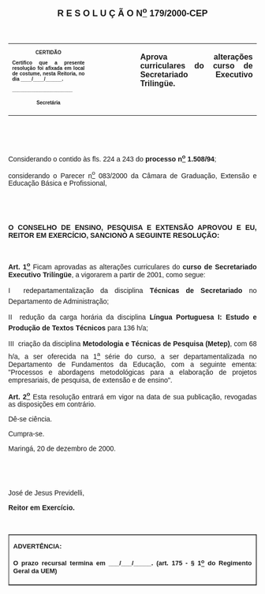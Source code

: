 <BODY>

<B><FONT FACE="Arial" SIZE=4><P ALIGN="CENTER"></P>
<P ALIGN="CENTER">R E S O L U &Ccedil; &Atilde; O  N<U><SUP>o</U></SUP>  179/2000-CEP</P>
</B></FONT><FONT FACE="Arial"><P ALIGN="JUSTIFY"></P>
<P ALIGN="JUSTIFY">&nbsp;</P></FONT>
<TABLE CELLSPACING=0 BORDER=0 CELLPADDING=7 WIDTH=585>
<TR><TD WIDTH="32%" VALIGN="TOP">
<B><FONT FACE="Arial" SIZE=1><P ALIGN="CENTER">CERTID&Atilde;O</P>
<P ALIGN="JUSTIFY">   Certifico que a presente resolu&ccedil;&atilde;o foi afixada em local de costume, nesta Reitoria, no dia ____/____/______.</P>
<P ALIGN="JUSTIFY"></P>
<P ALIGN="JUSTIFY">______________________</P>
<P ALIGN="CENTER">Secret&aacute;ria</B></FONT></TD>
<TD WIDTH="19%" VALIGN="TOP">&nbsp;</TD>
<TD WIDTH="48%" VALIGN="TOP">
<B><FONT FACE="Arial"><P ALIGN="JUSTIFY">Aprova altera&ccedil;&otilde;es curriculares do curso de Secretariado Executivo Triling&uuml;e.</B></FONT></TD>
</TR>
</TABLE>

<FONT FACE="Arial"><P ALIGN="JUSTIFY"></P>
<P ALIGN="JUSTIFY">&nbsp;</P>
<P ALIGN="JUSTIFY">&nbsp;</P>
<P ALIGN="JUSTIFY">&#9;Considerando o contido &agrave;s fls. 224 a 243 do <B>processo n<U><SUP>o</U></SUP> 1.508/94</B>;</P>
<P ALIGN="JUSTIFY">&#9;considerando o Parecer n<U><SUP>o</U></SUP> 083/2000 da C&acirc;mara de Gradua&ccedil;&atilde;o, Extens&atilde;o e Educa&ccedil;&atilde;o B&aacute;sica e Profissional,</P>
<P ALIGN="JUSTIFY"></P>
<P ALIGN="JUSTIFY">&nbsp;</P>
<P ALIGN="JUSTIFY">&nbsp;</P>
<B><P ALIGN="JUSTIFY">O CONSELHO DE ENSINO, PESQUISA E EXTENS&Atilde;O APROVOU E EU, REITOR EM EXERC&Iacute;CIO, SANCIONO A SEGUINTE RESOLU&Ccedil;&Atilde;O:</P>
</B><P ALIGN="JUSTIFY"></P>
<P ALIGN="JUSTIFY">&nbsp;</P>
<P ALIGN="JUSTIFY">&#9;<B>Art. 1<U><SUP>o</B></U></SUP> Ficam aprovadas as altera&ccedil;&otilde;es curriculares do <B>curso de Secretariado Executivo Tril&iacute;ng&uuml;e</B>, a vigorarem a partir de 2001, como segue:</P>
<P ALIGN="JUSTIFY">&#9;I  redepartamentaliza&ccedil;&atilde;o da disciplina <B>T&eacute;cnicas de Secretariado</B> no Departamento de Administra&ccedil;&atilde;o;</P>
<P ALIGN="JUSTIFY">&#9;II  redu&ccedil;&atilde;o da carga hor&aacute;ria da disciplina <B>L&iacute;ngua Portuguesa I: Estudo e Produ&ccedil;&atilde;o de Textos T&eacute;cnicos </B>para 136 h/a;</P>
<P ALIGN="JUSTIFY">&#9;III  cria&ccedil;&atilde;o da disciplina <B>Metodologia e T&eacute;cnicas de Pesquisa (Metep)</B>, com 68 h/a, a ser oferecida na 1<U><SUP>a</U></SUP> s&eacute;rie do curso, a ser departamentalizada no Departamento de Fundamentos da Educa&ccedil;&atilde;o, com a seguinte ementa: &quot;Processos e abordagens metodol&oacute;gicas para a elabora&ccedil;&atilde;o de projetos empresariais, de pesquisa, de extens&atilde;o e de ensino&quot;.</P>
<B><P ALIGN="JUSTIFY">Art. 2<U><SUP>o</B></U></SUP> Esta resolu&ccedil;&atilde;o entrar&aacute; em vigor na data de sua publica&ccedil;&atilde;o, revogadas as disposi&ccedil;&otilde;es em contr&aacute;rio.</P>
<P ALIGN="JUSTIFY">&#9;D&ecirc;-se ci&ecirc;ncia.</P>
<P ALIGN="JUSTIFY">&#9;Cumpra-se.</P>
<P ALIGN="JUSTIFY">Maring&aacute;, 20 de dezembro de 2000.</P>
<P ALIGN="JUSTIFY"></P>
<P ALIGN="JUSTIFY">&nbsp;</P>
<P ALIGN="JUSTIFY">&nbsp;</P>
<P ALIGN="JUSTIFY">Jos&eacute; de Jesus Previdelli,</P>
<B><P ALIGN="JUSTIFY">Reitor em Exerc&iacute;cio.</P>
</B><P ALIGN="JUSTIFY"></P>
<P ALIGN="JUSTIFY">&nbsp;</P></FONT>
<TABLE BORDER CELLSPACING=1 CELLPADDING=4 WIDTH=207>
<TR><TD VALIGN="TOP">
<B><FONT FACE="Arial" SIZE=2><P ALIGN="JUSTIFY">ADVERT&Ecirc;NCIA:</P>
<P ALIGN="JUSTIFY">O prazo recursal termina em ___/___/_____. (art. 175 - § 1<U><SUP>o</U></SUP> do Regimento Geral da UEM)</B></FONT></TD>
</TR>
</TABLE>

<FONT SIZE=2></FONT></BODY>
